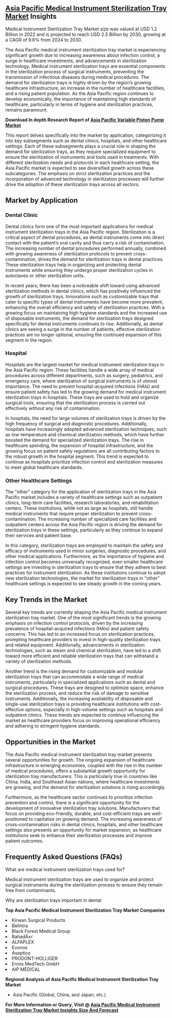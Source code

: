 <h2><a href="https://www.verifiedmarketreports.com/download-sample/?rid=432160&amp;utm_source=Github-Feb&amp;utm_medium=219" target="_blank">Asia Pacific Medical Instrument Sterilization Tray Market</a> Insights</h2><p>Medical Instrument Sterilization Tray Market size was valued at USD 1.2 Billion in 2022 and is projected to reach USD 2.5 Billion by 2030, growing at a CAGR of 9.6% from 2024 to 2030.</p><p><p>The Asia Pacific medical instrument sterilization tray market is experiencing significant growth due to increasing awareness about infection control, a surge in healthcare investments, and advancements in sterilization technology. Medical instrument sterilization trays are essential components in the sterilization process of surgical instruments, preventing the transmission of infectious diseases during medical procedures. The demand for sterilization trays is highly driven by the region’s growing healthcare infrastructure, an increase in the number of healthcare facilities, and a rising patient population. As the Asia Pacific region continues to develop economically, the importance of maintaining high standards of healthcare, particularly in terms of hygiene and sterilization practices, remains paramount. <strong><p><strong>Download In depth Research Report of <a href="https://www.verifiedmarketreports.com/download-sample/?rid=236118&amp;utm_source=Pulse-Dec&amp;utm_medium=219" target="_blank">Asia Pacific Variable Piston Pump Market</a></strong></p></strong></p> <p>This report delves specifically into the market by application, categorizing it into key subsegments such as dental clinics, hospitals, and other healthcare settings. Each of these subsegments plays a crucial role in shaping the demand for sterilization trays, as they require specialized equipment to ensure the sterilization of instruments and tools used in treatments. With different sterilization needs and protocols in each healthcare setting, the Asia Pacific market is expected to see diversified growth across these subcategories. The emphasis on strict sterilization practices and the incorporation of advanced technology in sterilization processes will further drive the adoption of these sterilization trays across all sectors.</p> <h2>Market by Application</h2> <h3>Dental Clinic</h3> <p>Dental clinics form one of the most important applications for medical instrument sterilization trays in the Asia Pacific region. Sterilization is a critical aspect of dental procedures, as dental instruments come into direct contact with the patient’s oral cavity and thus carry a risk of contamination. The increasing number of dental procedures performed annually, combined with growing awareness of sterilization protocols to prevent cross-contamination, drives the demand for sterilization trays in dental practices. These sterilization trays help in organizing and protecting dental instruments while ensuring they undergo proper sterilization cycles in autoclaves or other sterilization units.</p> <p>In recent years, there has been a noticeable shift toward using advanced sterilization methods in dental clinics, which has positively influenced the growth of sterilization trays. Innovations such as customizable trays that cater to specific types of dental instruments have become more prevalent, enhancing the overall efficiency and safety of sterilization practices. With a growing focus on maintaining high hygiene standards and the increased use of disposable instruments, the demand for sterilization trays designed specifically for dental instruments continues to rise. Additionally, as dental clinics are seeing a surge in the number of patients, effective sterilization practices are no longer optional, ensuring the continued expansion of this segment in the region.</p> <h3>Hospital</h3> <p>Hospitals are the largest market for medical instrument sterilization trays in the Asia Pacific region. These facilities handle a wide array of medical procedures across different departments, such as surgery, pediatrics, and emergency care, where sterilization of surgical instruments is of utmost importance. The need to prevent hospital-acquired infections (HAIs) and ensure patient safety has led to the growing demand for medical instrument sterilization trays in hospitals. These trays are used to hold and organize surgical tools, ensuring that the sterilization process is carried out effectively without any risk of contamination.</p> <p>In hospitals, the need for large volumes of sterilization trays is driven by the high frequency of surgical and diagnostic procedures. Additionally, hospitals have increasingly adopted advanced sterilization techniques, such as low-temperature and chemical sterilization methods, which have further boosted the demand for specialized sterilization trays. The rise in healthcare spending, the expansion of hospital infrastructure, and the growing focus on patient safety regulations are all contributing factors to the robust growth in the hospital segment. This trend is expected to continue as hospitals prioritize infection control and sterilization measures to meet global healthcare standards.</p> <h3>Other Healthcare Settings</h3> <p>The "other" category for the application of sterilization trays in the Asia Pacific market includes a variety of healthcare settings such as outpatient clinics, long-term care facilities, research laboratories, and rehabilitation centers. These institutions, while not as large as hospitals, still handle medical instruments that require proper sterilization to prevent cross-contamination. The increasing number of specialized care facilities and outpatient centers across the Asia Pacific region is driving the demand for sterilization trays in these settings, particularly as they continue to expand their services and patient base.</p> <p>In this category, sterilization trays are employed to maintain the safety and efficacy of instruments used in minor surgeries, diagnostic procedures, and other medical applications. Furthermore, as the importance of hygiene and infection control becomes universally recognized, even smaller healthcare settings are investing in sterilization trays to ensure that they adhere to best practices for instrument sterilization. As these institutions continue to adopt new sterilization technologies, the market for sterilization trays in "other" healthcare settings is expected to see steady growth in the coming years.</p> <h2>Key Trends in the Market</h2> <p>Several key trends are currently shaping the Asia Pacific medical instrument sterilization tray market. One of the most significant trends is the growing emphasis on infection control protocols, driven by the increasing prevalence of hospital-acquired infections (HAIs) and patient safety concerns. This has led to an increased focus on sterilization practices, prompting healthcare providers to invest in high-quality sterilization trays and related equipment. Additionally, advancements in sterilization technologies, such as steam and chemical sterilization, have led to a shift toward more efficient and reliable sterilization trays that can withstand a variety of sterilization methods.</p> <p>Another trend is the rising demand for customizable and modular sterilization trays that can accommodate a wide range of medical instruments, particularly in specialized applications such as dental and surgical procedures. These trays are designed to optimize space, enhance the sterilization process, and reduce the risk of damage to sensitive instruments. Additionally, the increasing availability of disposable and single-use sterilization trays is providing healthcare institutions with cost-effective options, especially in high-volume settings such as hospitals and outpatient clinics. These trends are expected to continue influencing the market as healthcare providers focus on improving operational efficiency and adhering to stringent hygiene standards.</p> <h2>Opportunities in the Market</h2> <p>The Asia Pacific medical instrument sterilization tray market presents several opportunities for growth. The ongoing expansion of healthcare infrastructure in emerging economies, coupled with the rise in the number of medical procedures, offers a substantial growth opportunity for sterilization tray manufacturers. This is particularly true in countries like China, India, and Southeast Asian nations, where healthcare investments are growing, and the demand for sterilization solutions is rising accordingly.</p> <p>Furthermore, as the healthcare sector continues to prioritize infection prevention and control, there is a significant opportunity for the development of innovative sterilization tray solutions. Manufacturers that focus on providing eco-friendly, durable, and cost-efficient trays are well-positioned to capitalize on growing demand. The increasing awareness of cross-contamination risks in dental clinics, hospitals, and other healthcare settings also presents an opportunity for market expansion, as healthcare institutions seek to enhance their sterilization processes and improve patient outcomes.</p> <h2>Frequently Asked Questions (FAQs)</h2> <p>What are medical instrument sterilization trays used for?</p> <p>Medical instrument sterilization trays are used to organize and protect surgical instruments during the sterilization process to ensure they remain free from contaminants.</p> <p>Why are sterilization trays important in dental</p><p><strong>Top Asia Pacific Medical Instrument Sterilization Tray Market Companies</strong></p><div data-test-id=""><p><li>Kirwan Surgical Products</li><li> Belintra</li><li> Black Forest Medical Group</li><li> BahadÄ±r</li><li> ALFAPLEX</li><li> Evonos</li><li> Aseptico</li><li> PRODONT-HOLLIGER</li><li> Ermis MedTech GmbH</li><li> AIP MEDICAL</li></p><div><strong>Regional Analysis of&nbsp;Asia Pacific Medical Instrument Sterilization Tray Market</strong></div><ul><li dir="ltr"><p dir="ltr">Asia Pacific (Global, China, and Japan, etc.)</p></li></ul><p><strong>For More Information or Query, Visit @&nbsp;</strong><strong><a href="https://www.verifiedmarketreports.com/product/medical-instrument-sterilization-tray-market/?utm_source=Github-Feb&amp;utm_medium=219" target="_blank">Asia Pacific Medical Instrument Sterilization Tray Market Insights Size And Forecast</a></strong></p></div><h2>&nbsp;</h2><div data-test-id="">&nbsp;</div>
